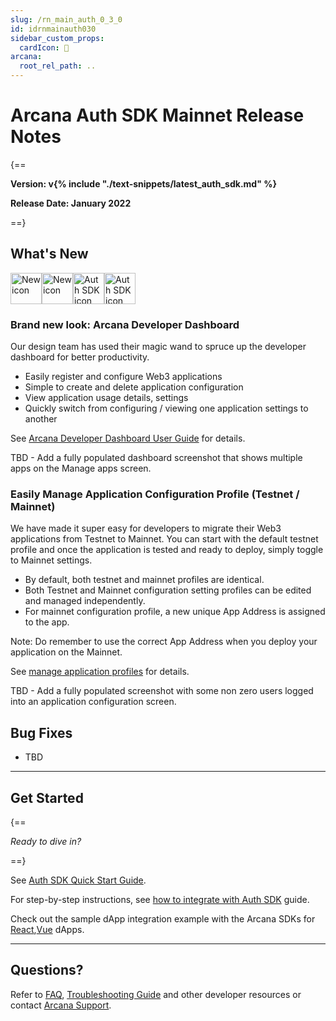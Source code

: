 ```yaml
---
slug: /rn_main_auth_0_3_0
id: idrnmainauth030
sidebar_custom_props:
  cardIcon: 🏁
arcana:
  root_rel_path: ..
---
```


# Arcana Auth SDK Mainnet Release Notes

{==

**Version: v{% include "./text-snippets/latest_auth_sdk.md" %}**

**Release Date: January 2022**

==}

## What's New 

<img src="/img/icon_new_light.png#only-light" alt="New icon" width="50" /><img src="/img/icon_new_dark.png#only-dark" alt="New icon" width="50" /><img src="/img/icons/i_an_authsdk_light.png#only-light" alt="Auth SDK icon" width="50"/><img src="/img/icons/i_an_authsdk_dark.png#only-dark" alt="Auth SDK icon" width="50" />

### Brand new look: Arcana Developer Dashboard

Our design team has used their magic wand to spruce up the developer dashboard for better productivity.

  - Easily register and configure Web3 applications
  - Simple to create and delete application configuration
  - View application usage details, settings 
  - Quickly switch from configuring / viewing one application settings to another
  
See [Arcana Developer Dashboard User Guide]({{page.meta.arcana.root_rel_path}}/db/config_dApp_with_db.md) for details.

TBD - Add a fully populated dashboard screenshot that shows multiple apps on the Manage apps screen.

### Easily Manage Application Configuration Profile (Testnet / Mainnet)  

We have made it super easy for developers to migrate their Web3 applications from Testnet to Mainnet. You can start with the default testnet profile and once the application is tested and ready to deploy, simply toggle to Mainnet settings.

  - By default, both testnet and mainnet profiles are identical.
  - Both Testnet and Mainnet configuration setting profiles can be edited and managed independently.
  - For mainnet configuration profile, a new unique App Address is assigned to the app.

Note: Do remember to use the correct App Address when you deploy your application on the Mainnet.

See [manage application profiles]({{page.meta.arcana.root_rel_path}}/db/config_dApp_with_db.md#manage-testnet-and-mainnet-configurations) for details.

TBD - Add a fully populated screenshot with some non zero users logged into an application configuration screen.

## Bug Fixes

  - TBD

---

## Get Started

{==

*Ready to dive in?* 

==}

See [Auth SDK Quick Start Guide]({{page.meta.arcana.root_rel_path}}/walletsdk/wallet_qs.md). 

For step-by-step instructions, see [how to integrate with Auth SDK]({{page.meta.arcana.root_rel_path}}/howto/integrate_auth/index.md) guide. 

Check out the sample dApp integration example with the Arcana SDKs for [React]({{page.meta.arcana.root_rel_path}}/howto/integrate_auth/integrate_wallet_react.md),[Vue](https://github.com/arcana-network/basic-storage-wallet-integration) dApps.

---

## Questions? 

Refer to [FAQ]({{page.meta.arcana.root_rel_path}}/faq/faq_gen.md), [Troubleshooting Guide]({{page.meta.arcana.root_rel_path}}/troubleshooting.md) and other developer resources or contact [Arcana Support]({{page.meta.arcana.root_rel_path}}/support.md).
